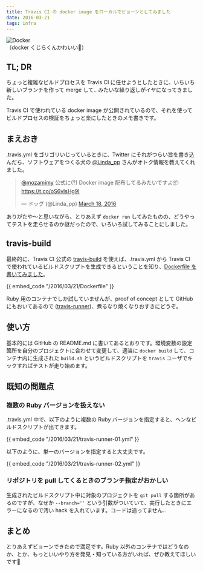 ```yaml
---
title: Travis CI の docker image をローカルでビョーンとしてみました
date: 2016-03-21
tags: infra
---
```


![Docker](/images/2016/03/21/travis-runner/docker.png)  
（docker くじらくんかわいい💓）

## TL; DR

ちょっと複雑なビルドプロセスを Travis CI に任せようとしたときに、いちいち新しいブランチを作って merge して.. みたいな繰り返しがイヤになってきました。

Travis CI で使われている docker image が公開されているので、それを使ってビルドプロセスの検証をちょっと楽にしたときのメモ書きです。

## まえおき

.travis.yml をゴリゴリいじっているときに、Twitter にそれがつらい旨を書き込んだら、ソフトウェアをつくる犬の [@Linda_pp](https://twitter.com/Linda_pp) さんがオトク情報を教えてくれました。

<blockquote class="twitter-tweet" data-lang="en"><p lang="ja" dir="ltr"><a href="https://twitter.com/mozamimy">@mozamimy</a> 公式に(?) Docker image 配布してるみたいですよ📦 <a href="https://t.co/oS6vlsHg9I">https://t.co/oS6vlsHg9I</a></p>&mdash; ドッグ (@Linda_pp) <a href="https://twitter.com/Linda_pp/status/710765454843707393">March 18, 2016</a></blockquote>
<script async src="//platform.twitter.com/widgets.js" charset="utf-8"></script>

ありがたや〜と思いながら、とりあえず `docker run` してみたものの、どうやってテストを走らせるのか謎だったので、いろいろ試してみることにしました。

## travis-build

最終的に、Travis CI 公式の [travis-build](https://github.com/travis-ci/travis-build) を使えば、.travis.yml から Travis CI で使われているビルドスクリプトを生成できるということを知り、[Dockerfile を書いてみました](https://github.com/mozamimy/travis-runner)。

<p>
{{ embed_code "/2016/03/21/Dockerfile" }}
</p>

Ruby 用のコンテナでしか試していませんが、proof of concept として GitHub にもおいてあるので ([travis-runner](https://github.com/mozamimy/travis-runner))、煮るなり焼くなりおすきにどうぞ。

## 使い方

基本的には GitHub の README.md に書いてあるとおりです。環境変数の設定箇所を自分のプロジェクトに合わせて変更して、適当に `docker build` して、コンテナ内に生成された `build.sh` というビルドスクリプトを `travis` ユーザでキックすればテストが走り始めます。

## 既知の問題点

### 複数の Ruby バージョンを扱えない

.travis.yml 中で、以下のように複数の Ruby バージョンを指定すると、ヘンなビルドスクリプトが出てきます。

<p>
{{ embed_code "/2016/03/21/travis-runner-01.yml" }}
</p>

以下のように、単一のバージョンを指定すると大丈夫です。

<p>
{{ embed_code "/2016/03/21/travis-runner-02.yml" }}
</p>

### リポジトリを pull してくるときのブランチ指定がおかしい

生成されたビルドスクリプト中に対象のプロジェクトを `git pull` する箇所があるのですが、なぜか `--branch=''` という引数がついていて、実行したときにエラーになるので汚い hack を入れています。コードは追ってません..

## まとめ

とりあえずビョーンできたので満足です。Ruby 以外のコンテナではどうなのか、とか、もっといいやり方を発見・知っている方がいれば、ぜひ教えてほしいです🐇
